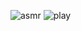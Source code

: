 ![asmr](https://user-images.githubusercontent.com/55197733/78628332-db9ece00-7861-11ea-93c1-0e5be1fdd302.png)
![play](https://user-images.githubusercontent.com/55197733/78628346-e6596300-7861-11ea-8a76-55617f533b9f.png)

